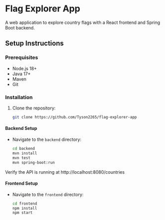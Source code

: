 # Flag Explorer App

A web application to explore country flags with a React frontend and Spring Boot backend.

## Setup Instructions

### Prerequisites
- Node.js 18+
- Java 17+
- Maven
- Git

### Installation
1. Clone the repository:
   ```bash
   git clone https://github.com/Tyson2265/flag-explorer-app

#### Backend Setup
- Navigate to the `backend` directory:
  ```bash
  cd backend
  mvn install
  mvn test
  mvn spring-boot:run

Verify the API is running at http://localhost:8080/countries

#### Frontend Setup
- Navigate to the `frontend` directory:
  ```bash
  cd frontend
  npm install
  npm start